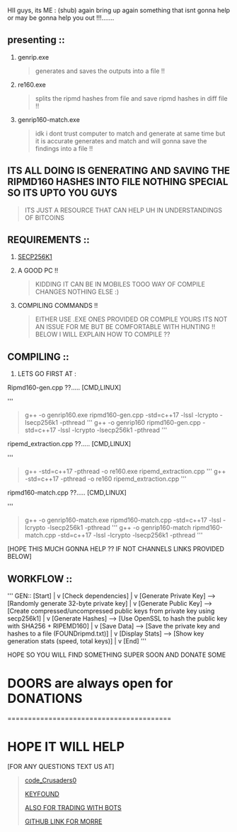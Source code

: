 HII  guys, its ME : (shub) again bring up again something that isnt gonna help or may be gonna help you out !!!.......

## presenting :: 

1. genrip.exe
   > generates and saves the outputs into a file !!

3. re160.exe
    > splits the ripmd hashes from file and save ripmd hashes in diff file !!

5. genrip160-match.exe
   > idk i dont trust computer to match  and generate at same time but it is accurate  generates and match and will gonna save the findings into a file  !!

## ITS ALL DOING IS GENERATING AND SAVING THE RIPMD160 HASHES INTO FILE NOTHING SPECIAL SO ITS UPTO YOU GUYS 
> ITS JUST A RESOURCE THAT CAN HELP UH IN UNDERSTANDINGS OF BITCOINS

## REQUIREMENTS :: 

1. [SECP256K1](https://github.com/bitcoin-core/secp256k1.git)

2. A GOOD PC !!
   > KIDDING IT CAN BE IN MOBILES TOOO WAY OF COMPILE CHANGES NOTHING ELSE :)

3. COMPILING COMMANDS !!
   > EITHER USE .EXE ONES PROVIDED OR COMPILE YOURS ITS NOT AN ISSUE FOR ME BUT BE COMFORTABLE WITH HUNTING !!
   > BELOW I WILL EXPLAIN HOW TO COMPILE ??

## COMPILING ::
1. LETS GO FIRST AT :

Ripmd160-gen.cpp ??..... [CMD,LINUX]

'''
> g++ -o genrip160.exe ripmd160-gen.cpp -std=c++17 -lssl -lcrypto -lsecp256k1 -pthread
'''
> g++ -o genrip160 ripmd160-gen.cpp -std=c++17 -lssl -lcrypto -lsecp256k1 -pthread
'''

ripemd_extraction.cpp ??..... [CMD,LINUX]

'''
> g++ -std=c++17 -pthread -o re160.exe ripemd_extraction.cpp
'''
> g++ -std=c++17 -pthread -o re160 ripemd_extraction.cpp
'''

ripmd160-match.cpp  ??..... [CMD,LINUX]

'''
> g++ -o genrip160-match.exe ripmd160-match.cpp -std=c++17 -lssl -lcrypto -lsecp256k1 -pthread
'''
> g++ -o genrip160-match ripmd160-match.cpp -std=c++17 -lssl -lcrypto -lsecp256k1 -pthread
'''

[HOPE THIS MUCH GONNA HELP ?? IF NOT CHANNELS LINKS PROVIDED BELOW]

## WORKFLOW ::

'''
GEN::
[Start]
   |
   v
[Check dependencies]
   |
   v
[Generate Private Key]  --> [Randomly generate 32-byte private key]
   |
   v
[Generate Public Key]   --> [Create compressed/uncompressed public keys from private key using secp256k1]
   |
   v
[Generate Hashes]       --> [Use OpenSSL to hash the public key with SHA256 + RIPEMD160]
   |
   v
[Save Data]             --> [Save the private key and hashes to a file (FOUNDripmd.txt)]
   |
   v
[Display Stats]         --> [Show key generation stats (speed, total keys)]
   |
   v
[End]
'''

HOPE SO YOU WILL FIND SOMETHING SUPER SOON AND DONATE SOME 

# DOORS are always open for DONATIONS 
========================================
# HOPE IT WILL HELP
[FOR ANY QUESTIONS TEXT US AT]

> [code_Crusaders0](https://t.me/code_Crusaders0)
> 
> [KEYFOUND](https://t.me/privatekeydirectorygroup)
> 
> [ALSO FOR TRADING WITH BOTS](https://t.me/+ggaun3gLB900MGY0)
> 
> [GITHUB LINK FOR MORRE](https://github.com/Shubsaini08)





